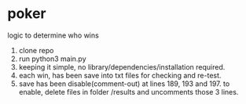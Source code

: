 # poker
logic to determine who wins

1. clone repo
2. run python3 main.py
3. keeping it simple, no library/dependencies/installation required.
4. each win, has been save into txt files for checking and re-test.
5. save has been disable(comment-out) at lines 189, 193 and 197. to enable, delete files in folder /results and uncomments those 3 lines.